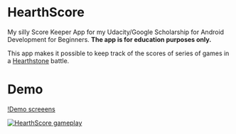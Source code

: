 # HearthScore

My silly Score Keeper App for my Udacity/Google Scholarship for Android Development for Beginners. **The app is for education purposes only.**

This app makes it possible to keep track of the scores of series of games in a [Hearthstone](http://us.battle.net/hearthstone/en/) battle.

# Demo

[!Demo screeens](https://c1.staticflickr.com/4/3679/33221587620_c70f377cc0_c.jpg)

[![HearthScore gameplay](https://img.youtube.com/vi/xzj1ClxrgLA/0.jpg)](http://www.youtube.com/watch?v=xzj1ClxrgLA)